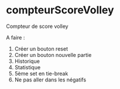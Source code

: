 # compteurScoreVolley
Compteur de score volley

A faire : 

1) Créer un bouton reset
2) Créer un bouton nouvelle partie
3) Historique
4) Statistique
5) 5ème set en tie-break
6) Ne pas aller dans les négatifs